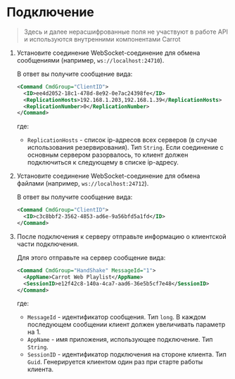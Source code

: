 # Подключение

> Здесь и далее нерасшифрованные поля не участвуют в работе API и используются внутренними компонентами Carrot

1. Установите соединение WebSocket-соединение для обмена сообщениями (например, `ws://localhost:24710`).

    В ответ вы получите сообщение вида:

    ```xml
    <Command CmdGroup="ClientID">
      <ID>ee4d2052-18c1-478d-8e92-0e7ac24398fe</ID>
      <ReplicationHosts>192.168.1.203,192.168.1.39</ReplicationHosts>
      <ReplicationNumber>0</ReplicationNumber>
    </Command>
    ```

    где:

    - `ReplicationHosts` - список ip-адресов всех серверов (в случае использования    резервирования). Тип `String`. Если соединение с основным сервером разорвалось,    то клиент должен подключиться к следующему в списке ip-адресу.

1. Установите соединение WebSocket-соединение для обмена файлами (например, `ws://localhost:24712`).

    В ответ вы получите сообщение вида:

    ```xml
    <Command CmdGroup="ClientID">
      <ID>c3c8bbf2-3562-4853-ad6e-9a56bfd5a1fd</ID>
    </Command>
    ```

1. После подключения к серверу отправьте информацию о клиентской части подключения.

    Для этого отправьте на сервер сообщение вида:

    ```xml
    <Command CmdGroup="HandShake" MessageId="1">
      <AppName>Carrot Web Playlist</AppName>
      <SessionID>e12f42c8-140a-4ca7-aad6-36e5b5cf7e48</SessionID>
    </Command>
    ```

    где:

    - `MessageId` - идентификатор сообщения. Тип `long`. В каждом последующем    сообщении клиент должен увеличивать параметр на 1.
    - `AppName` - имя приложения, использующее подключение. Тип `String`.
    - `SessionID` - идентификатор подключения на стороне клиента. Тип `Guid`.     Генерируется клиентом один раз при старте работы клиента.
